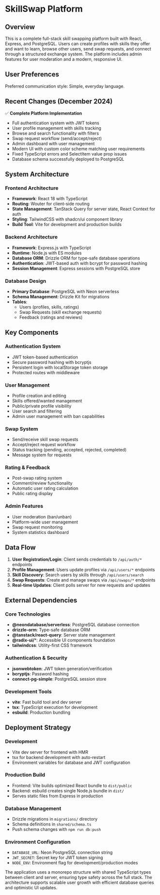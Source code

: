 # SkillSwap Platform

## Overview

This is a complete full-stack skill swapping platform built with React, Express, and PostgreSQL. Users can create profiles with skills they offer and want to learn, browse other users, send swap requests, and connect through a structured exchange system. The platform includes admin features for user moderation and a modern, responsive UI.

## User Preferences

Preferred communication style: Simple, everyday language.

## Recent Changes (December 2024)

✅ **Complete Platform Implementation**
- Full authentication system with JWT tokens
- User profile management with skills tracking
- Browse and search functionality with filters
- Swap request workflow (send/accept/reject)
- Admin dashboard with user management
- Modern UI with custom color scheme matching user requirements
- Fixed TypeScript errors and SelectItem value prop issues
- Database schema successfully deployed to PostgreSQL

## System Architecture

### Frontend Architecture
- **Framework**: React 18 with TypeScript
- **Routing**: Wouter for client-side routing
- **State Management**: TanStack Query for server state, React Context for auth
- **Styling**: TailwindCSS with shadcn/ui component library
- **Build Tool**: Vite for development and production builds

### Backend Architecture
- **Framework**: Express.js with TypeScript
- **Runtime**: Node.js with ES modules
- **Database ORM**: Drizzle ORM for type-safe database operations
- **Authentication**: JWT-based auth with bcrypt for password hashing
- **Session Management**: Express sessions with PostgreSQL store

### Database Design
- **Primary Database**: PostgreSQL with Neon serverless
- **Schema Management**: Drizzle Kit for migrations
- **Tables**: 
  - Users (profiles, skills, ratings)
  - Swap Requests (skill exchange requests)
  - Feedback (ratings and reviews)

## Key Components

### Authentication System
- JWT token-based authentication
- Secure password hashing with bcryptjs
- Persistent login with localStorage token storage
- Protected routes with middleware

### User Management
- Profile creation and editing
- Skills offered/wanted management
- Public/private profile visibility
- User search and filtering
- Admin user management with ban capabilities

### Swap System
- Send/receive skill swap requests
- Accept/reject request workflow
- Status tracking (pending, accepted, rejected, completed)
- Message system for requests

### Rating & Feedback
- Post-swap rating system
- Comment/review functionality
- Automatic user rating calculation
- Public rating display

### Admin Features
- User moderation (ban/unban)
- Platform-wide user management
- Swap request monitoring
- System statistics dashboard

## Data Flow

1. **User Registration/Login**: Client sends credentials to `/api/auth/*` endpoints
2. **Profile Management**: Users update profiles via `/api/users/*` endpoints
3. **Skill Discovery**: Search users by skills through `/api/users/search`
4. **Swap Requests**: Create and manage swaps via `/api/swaps/*` endpoints
5. **Real-time Updates**: Client polls server for new requests and updates

## External Dependencies

### Core Technologies
- **@neondatabase/serverless**: PostgreSQL database connection
- **drizzle-orm**: Type-safe database ORM
- **@tanstack/react-query**: Server state management
- **@radix-ui/***: Accessible UI components foundation
- **tailwindcss**: Utility-first CSS framework

### Authentication & Security
- **jsonwebtoken**: JWT token generation/verification
- **bcryptjs**: Password hashing
- **connect-pg-simple**: PostgreSQL session store

### Development Tools
- **vite**: Fast build tool and dev server
- **tsx**: TypeScript execution for development
- **esbuild**: Production bundling

## Deployment Strategy

### Development
- Vite dev server for frontend with HMR
- tsx for backend development with auto-restart
- Environment variables for database and JWT configuration

### Production Build
- Frontend: Vite builds optimized React bundle to `dist/public`
- Backend: esbuild creates single Node.js bundle in `dist/`
- Serves static files from Express in production

### Database Management
- Drizzle migrations in `migrations/` directory
- Schema definitions in `shared/schema.ts`
- Push schema changes with `npm run db:push`

### Environment Configuration
- `DATABASE_URL`: Neon PostgreSQL connection string
- `JWT_SECRET`: Secret key for JWT token signing
- `NODE_ENV`: Environment flag for development/production modes

The application uses a monorepo structure with shared TypeScript types between client and server, ensuring type safety across the full stack. The architecture supports scalable user growth with efficient database queries and optimistic UI updates.